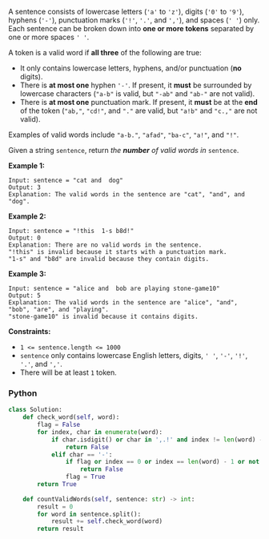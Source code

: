 A sentence consists of lowercase letters (`'a'`  to  `'z'`), digits (`'0'`  to  `'9'`), hyphens (`'-'`), punctuation marks (`'!'`,  `'.'`, and  `','`), and spaces (`' '`) only. Each sentence can be broken down into  **one or more tokens**  separated by one or more spaces  `' '`.

A token is a valid word if  **all three**  of the following are true:

-   It only contains lowercase letters, hyphens, and/or punctuation (**no**  digits).
-   There is  **at most one**  hyphen  `'-'`. If present, it  **must**  be surrounded by lowercase characters (`"a-b"`  is valid, but  `"-ab"`  and  `"ab-"`  are not valid).
-   There is  **at most one**  punctuation mark. If present, it  **must**  be at the  **end**  of the token (`"ab,"`,  `"cd!"`, and  `"."`  are valid, but  `"a!b"`  and  `"c.,"`  are not valid).

Examples of valid words include  `"a-b."`,  `"afad"`,  `"ba-c"`,  `"a!"`, and  `"!"`.

Given a string  `sentence`, return  _the  **number**  of valid words in_ `sentence`.

**Example 1:**
```
Input: sentence = "cat and  dog"
Output: 3
Explanation: The valid words in the sentence are "cat", "and", and "dog".
```

**Example 2:**
```
Input: sentence = "!this  1-s b8d!"
Output: 0
Explanation: There are no valid words in the sentence.
"!this" is invalid because it starts with a punctuation mark.
"1-s" and "b8d" are invalid because they contain digits.
```

**Example 3:**
```
Input: sentence = "alice and  bob are playing stone-game10"
Output: 5
Explanation: The valid words in the sentence are "alice", "and", "bob", "are", and "playing".
"stone-game10" is invalid because it contains digits.
```

**Constraints:**

- `1 <= sentence.length <= 1000`
- `sentence`  only contains lowercase English letters, digits,  `' '`,  `'-'`,  `'!'`,  `'.'`, and  `','`.
- There will be at least `1`  token.


### Python
```python
class Solution:
    def check_word(self, word):
        flag = False
        for index, char in enumerate(word):
            if char.isdigit() or char in ',.!' and index != len(word) - 1:
                return False
            elif char == '-':
                if flag or index == 0 or index == len(word) - 1 or not word[index + 1].isalpha():
                    return False
                flag = True
        return True
        
    def countValidWords(self, sentence: str) -> int:
        result = 0
        for word in sentence.split():
            result += self.check_word(word)
        return result
                    
```